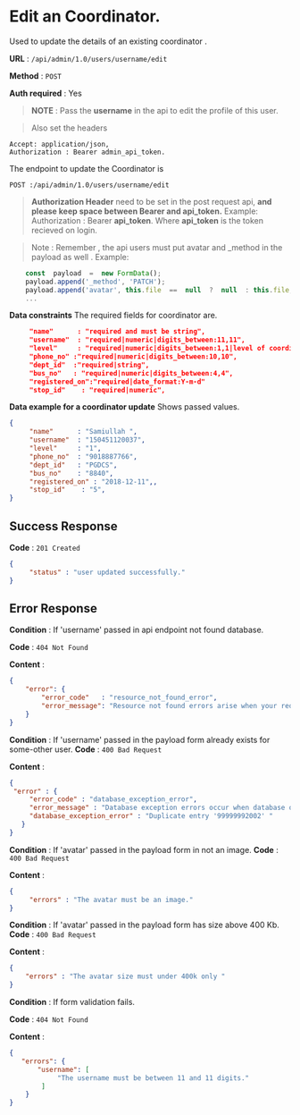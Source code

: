 
# Edit an Coordinator.

Used to update the details of an existing coordinator .

**URL** : `/api/admin/1.0/users/username/edit`

**Method** : `POST`

**Auth required** : Yes
>**NOTE** : Pass the **username** in the api to edit the profile of this user.

>Also set the headers
```
Accept: application/json,
Authorization : Bearer admin_api_token.
```
The endpoint to update the Coordinator is
 ```
 POST :/api/admin/1.0/users/username/edit
 ```

>**Authorization Header** need to be set in the post request api, **and please keep space between Bearer and api_token.**
>Example:  Authorization : Bearer **api_token**.
>Where **api_token** is the token recieved on login.

  >Note : Remember , the api users must put avatar and _method in the payload as well .
  Example:
  ```typescript
      const  payload  =  new FormData();
      payload.append('_method', 'PATCH');
      payload.append('avatar', this.file  ==  null  ?  null  : this.file, this.file  ==  null  ?  null  : this.file.name);
      ...
  ```
**Data constraints**   The  required fields for coordinator are.
```json
     "name"      : "required and must be string",
     "username"  : "required|numeric|digits_between:11,11",
     "level"     : "required|numeric|digits_between:1,1|level of coordinator is 2",
     "phone_no" :"required|numeric|digits_between:10,10",
     "dept_id"  :"required|string",
     "bus_no"   : "required|numeric|digits_between:4,4",
     "registered_on":"required|date_format:Y-m-d"
     "stop_id"    : "required|numeric",
```

**Data example for a coordinator update**   Shows passed values.

```json
{
     "name"      : "Samiullah ",
     "username"  : "150451120037",
     "level"     : "1",
     "phone_no"  : "9018887766",
     "dept_id"   : "PGDCS",
     "bus_no"    : "8840",
     "registered_on" : "2018-12-11",,
     "stop_id"    : "5",
}
```

## Success Response

**Code** : `201 Created`
```json
{
     "status" : "user updated successfully."
}
```
## Error Response

**Condition** : If 'username'  passed in api endpoint not found database.

**Code** : `404 Not Found`

**Content** :

```json
{
    "error": {
        "error_code"   : "resource_not_found_error",
        "error_message": "Resource not found errors arise when your request is trying to access the resources not found in datbase."
    }
}
```
**Condition** : If 'username'  passed in the payload form already exists for some-other user.
**Code** : `400 Bad Request`

**Content** :

```json
{
 "error" : {
     "error_code" : "database_exception_error",
     "error_message" : "Database exception errors occur when database operations throw exception.",
     "database_exception_error" : "Duplicate entry '99999992002' "
   }
}
```
**Condition** : If  'avatar'  passed in the payload form in not an image.
**Code** : `400 Bad Request`

**Content** :

```json
{
     "errors" : "The avatar must be an image."
}
```
**Condition** : If  'avatar'  passed in the payload form has size above 400 Kb.
**Code** : `400 Bad Request`

**Content** :

```json
{
    "errors" : "The avatar size must under 400k only "
}
```
**Condition** : If form validation fails.

**Code** : `404 Not Found`

**Content** :

```json
{
   "errors": {
       "username": [
            "The username must be between 11 and 11 digits."
        ]
    }
}
```